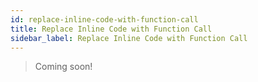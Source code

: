 ```yaml
---
id: replace-inline-code-with-function-call
title: Replace Inline Code with Function Call
sidebar_label: Replace Inline Code with Function Call
---
```


> Coming soon!
